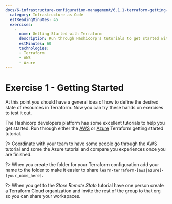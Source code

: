 ```yaml
---
docs/6-infrastructure-configuration-management/6.1.1-terraform-getting-started.md:
  category: Infrastructure as Code
  estReadingMinutes: 45
  exercises:
    -
      name: Getting Started with Terraform
      description: Run through Hashicorp's tutorials to get started with either AWS or Azure. Share your experiences and learnings with your team.
      estMinutes: 60
      technologies:
      - Terraform
      - AWS
      - Azure
---
```


# Exercise 1 - Getting Started

At this point you should have a general idea of how to define the desired state of resources in Terraform. Now you can try these hands on exercises to test it out.

The Hashicorp developers platform has some excellent tutorials to help you get started. Run through either the [AWS](https://developer.hashicorp.com/terraform/tutorials/aws-get-started) or [Azure](https://developer.hashicorp.com/terraform/tutorials/azure-get-started) Terraform getting started tutorial.

?> Coordinate with your team to have some people go through the AWS tutorial and some the Azure tutorial and compare you experiences once you are finished.

?> When you create the folder for your Terraform configuration add your name to the folder to make it easier to share `learn-terraform-[aws|azure]-[your_name_here]`.

?> When you get to the *Store Remote State* tutorial have one person create a Terraform Cloud organization and invite the rest of the group to that org so you can share your workspaces.
